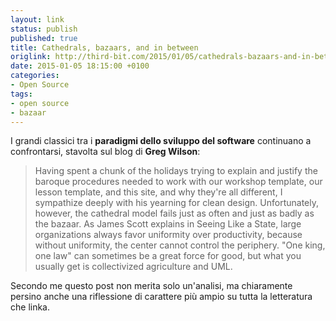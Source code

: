```yaml
---
layout: link
status: publish
published: true
title: Cathedrals, bazaars, and in between
origlink: http://third-bit.com/2015/01/05/cathedrals-bazaars-and-in-between.html
date: 2015-01-05 18:15:00 +0100
categories:
- Open Source
tags:
- open source
- bazaar
---
```


I grandi classici tra i **paradigmi dello sviluppo del software** continuano a confrontarsi, stavolta sul blog di **Greg Wilson**:

> Having spent a chunk of the holidays trying to explain and justify the baroque procedures needed to work with our workshop template, our lesson template, and this site, and why they're all different, I sympathize deeply with his yearning for clean design. Unfortunately, however, the cathedral model fails just as often and just as badly as the bazaar. As James Scott explains in Seeing Like a State, large organizations always favor uniformity over productivity, because without uniformity, the center cannot control the periphery. "One king, one law" can sometimes be a great force for good, but what you usually get is collectivized agriculture and UML.

Secondo me questo post non merita solo un'analisi, ma chiaramente persino anche una riflessione di carattere più ampio su tutta la letteratura che linka.
